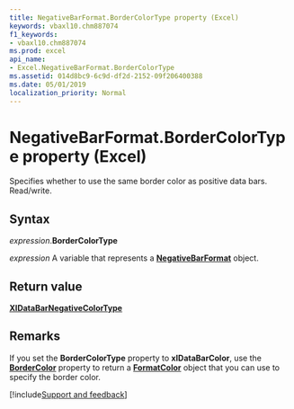 ```yaml
---
title: NegativeBarFormat.BorderColorType property (Excel)
keywords: vbaxl10.chm887074
f1_keywords:
- vbaxl10.chm887074
ms.prod: excel
api_name:
- Excel.NegativeBarFormat.BorderColorType
ms.assetid: 014d8bc9-6c9d-df2d-2152-09f206400388
ms.date: 05/01/2019
localization_priority: Normal
---
```



# NegativeBarFormat.BorderColorType property (Excel)

Specifies whether to use the same border color as positive data bars. Read/write.


## Syntax

_expression_.**BorderColorType**

_expression_ A variable that represents a **[NegativeBarFormat](Excel.NegativeBarFormat.md)** object.


## Return value

**[XlDataBarNegativeColorType](Excel.XlDataBarNegativeColorType.md)**


## Remarks

If you set the **BorderColorType** property to **xlDataBarColor**, use the **[BorderColor](Excel.NegativeBarFormat.BorderColor.md)** property to return a **[FormatColor](Excel.FormatColor.md)** object that you can use to specify the border color.




[!include[Support and feedback](~/includes/feedback-boilerplate.md)]